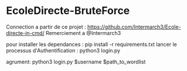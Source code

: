 # EcoleDirecte-BruteForce
Connection a partir de ce projet : https://github.com/Intermarch3/Ecole-directe-in-cmd/
Remerciement a @Intermarch3

pour installer les dependances : pip install -r requirements.txt
lancer le processus d'Authentification : python3 login.py


agrument: python3 login.py $username $path_to_wordlist
